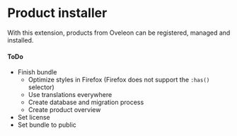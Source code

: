 # Product installer
With this extension, products from Oveleon can be registered, managed and installed.

#### ToDo
- Finish bundle
  - Optimize styles in Firefox (Firefox does not support the `:has()` selector)
  - Use translations everywhere
  - Create database and migration process
  - Create product overview
- Set license
- Set bundle to public
